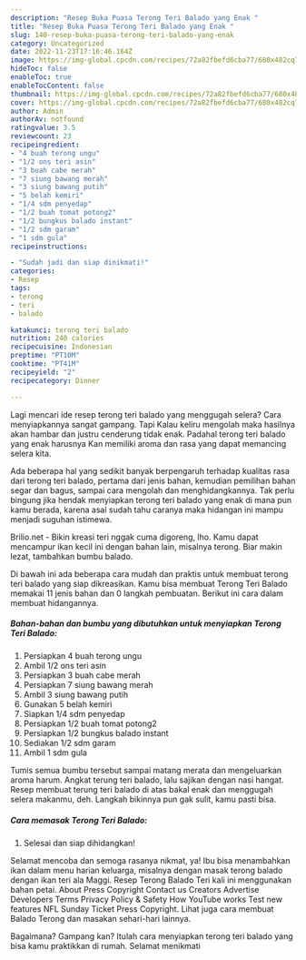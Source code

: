 ```yaml
---
description: "Resep Buka Puasa Terong Teri Balado yang Enak "
title: "Resep Buka Puasa Terong Teri Balado yang Enak "
slug: 140-resep-buka-puasa-terong-teri-balado-yang-enak
category: Uncategorized
date: 2022-11-23T17:16:46.164Z
image: https://img-global.cpcdn.com/recipes/72a82fbefd6cba77/680x482cq70/terong-teri-balado-foto-resep-utama.jpg
hideToc: false
enableToc: true
enableTocContent: false
thumbnail: https://img-global.cpcdn.com/recipes/72a82fbefd6cba77/680x482cq70/terong-teri-balado-foto-resep-utama.jpg
cover: https://img-global.cpcdn.com/recipes/72a82fbefd6cba77/680x482cq70/terong-teri-balado-foto-resep-utama.jpg
author: Admin
authorAv: notfound
ratingvalue: 3.5
reviewcount: 23
recipeingredient:
- "4 buah terong ungu"
- "1/2 ons teri asin"
- "3 buah cabe merah"
- "7 siung bawang merah"
- "3 siung bawang putih"
- "5 belah kemiri"
- "1/4 sdm penyedap"
- "1/2 buah tomat potong2"
- "1/2 bungkus balado instant"
- "1/2 sdm garam"
- "1 sdm gula"
recipeinstructions:

- "Sudah jadi dan siap dinikmati!"
categories:
- Resep
tags:
- terong
- teri
- balado

katakunci: terong teri balado 
nutrition: 240 calories
recipecuisine: Indonesian
preptime: "PT10M"
cooktime: "PT41M"
recipeyield: "2"
recipecategory: Dinner

---
```



Lagi mencari ide resep terong teri balado yang menggugah selera? Cara menyiapkannya sangat gampang. Tapi Kalau keliru mengolah maka hasilnya akan hambar dan justru cenderung tidak enak. Padahal terong teri balado yang enak harusnya Kan memiliki aroma dan rasa yang dapat memancing selera kita.


Ada beberapa hal yang sedikit banyak berpengaruh terhadap kualitas rasa dari terong teri balado, pertama dari jenis bahan, kemudian pemilihan bahan segar dan bagus, sampai cara mengolah dan menghidangkannya. Tak perlu bingung jika hendak menyiapkan terong teri balado yang enak di mana pun kamu berada, karena asal sudah tahu caranya maka hidangan ini mampu menjadi suguhan istimewa.

Brilio.net - Bikin kreasi teri nggak cuma digoreng, lho. Kamu dapat mencampur ikan kecil ini dengan bahan lain, misalnya terong. Biar makin lezat, tambahkan bumbu balado.


Di bawah ini ada beberapa cara mudah dan praktis untuk membuat terong teri balado yang siap dikreasikan. Kamu bisa membuat Terong Teri Balado memakai 11 jenis bahan dan 0 langkah pembuatan. Berikut ini cara dalam membuat hidangannya.

<!--inarticleads1-->

##### Bahan-bahan dan bumbu yang dibutuhkan untuk menyiapkan Terong Teri Balado:

1. Persiapkan 4 buah terong ungu
1. Ambil 1/2 ons teri asin
1. Persiapkan 3 buah cabe merah
1. Persiapkan 7 siung bawang merah
1. Ambil 3 siung bawang putih
1. Gunakan 5 belah kemiri
1. Siapkan 1/4 sdm penyedap
1. Persiapkan 1/2 buah tomat potong2
1. Persiapkan 1/2 bungkus balado instant
1. Sediakan 1/2 sdm garam
1. Ambil 1 sdm gula


Tumis semua bumbu tersebut sampai matang merata dan mengeluarkan aroma harum. Angkat terung teri balado, lalu sajikan dengan nasi hangat. Resep membuat terung teri balado di atas bakal enak dan menggugah selera makanmu, deh. Langkah bikinnya pun gak sulit, kamu pasti bisa. 

<!--inarticleads2-->

##### Cara memasak Terong Teri Balado:


1. Selesai dan siap dihidangkan!

Selamat mencoba dan semoga rasanya nikmat, ya! Ibu bisa menambahkan ikan dalam menu harian keluarga, misalnya dengan masak terong balado dengan ikan teri ala Maggi. Resep Terong Balado Teri kali ini menggunakan bahan petai. About Press Copyright Contact us Creators Advertise Developers Terms Privacy Policy &amp; Safety How YouTube works Test new features NFL Sunday Ticket Press Copyright. Lihat juga cara membuat Balado Terong dan masakan sehari-hari lainnya. 

Bagaimana? Gampang kan? Itulah cara menyiapkan terong teri balado yang bisa kamu praktikkan di rumah. Selamat menikmati
